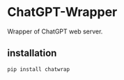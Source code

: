 # ChatGPT-Wrapper

Wrapper of ChatGPT web server.

## installation

```bash
pip install chatwrap
```